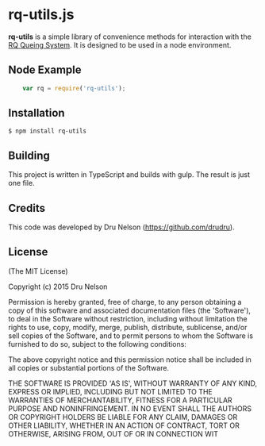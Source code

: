 # rq-utils.js

__rq-utils__ is a simple library of convenience methods for interaction with the [RQ Queing System](http://github.com/drudru/rq-utils). It is designed to be used in a node environment.

## Node Example

```JavaScript
    var rq = require('rq-utils');

```

## Installation

    $ npm install rq-utils

## Building

This project is written in TypeScript and builds with gulp. The result is just one file.

## Credits

This code was developed by Dru Nelson (<https://github.com/drudru>).

## License

(The MIT License)

Copyright (c) 2015 Dru Nelson

Permission is hereby granted, free of charge, to any person obtaining
a copy of this software and associated documentation files (the
'Software'), to deal in the Software without restriction, including
without limitation the rights to use, copy, modify, merge, publish,
distribute, sublicense, and/or sell copies of the Software, and to
permit persons to whom the Software is furnished to do so, subject to
the following conditions:

The above copyright notice and this permission notice shall be
included in all copies or substantial portions of the Software.

THE SOFTWARE IS PROVIDED 'AS IS', WITHOUT WARRANTY OF ANY KIND,
EXPRESS OR IMPLIED, INCLUDING BUT NOT LIMITED TO THE WARRANTIES OF
MERCHANTABILITY, FITNESS FOR A PARTICULAR PURPOSE AND NONINFRINGEMENT.
IN NO EVENT SHALL THE AUTHORS OR COPYRIGHT HOLDERS BE LIABLE FOR ANY
CLAIM, DAMAGES OR OTHER LIABILITY, WHETHER IN AN ACTION OF CONTRACT,
TORT OR OTHERWISE, ARISING FROM, OUT OF OR IN CONNECTION WIT

